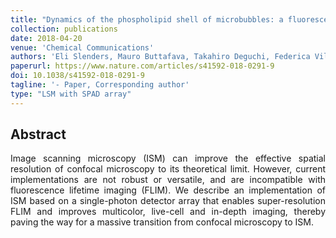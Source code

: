 ```yaml
---
title: "Dynamics of the phospholipid shell of microbubbles: a fluorescence photoselection and spectral phasor approach"
collection: publications
date: 2018-04-20
venue: 'Chemical Communications'
authors: 'Eli Slenders, Mauro Buttafava, Takahiro Deguchi, Federica Villa, Sami Koho, Luca Pesce, Michele Oneto, Simone Pelicci, Luca Lanzanó, Paolo Bianchini, Colin J. R. Sheppard, Alberto Diaspro, Alberto Tosi'
paperurl: https://www.nature.com/articles/s41592-018-0291-9
doi: 10.1038/s41592-018-0291-9
tagline: '- Paper, Corresponding author'
type: "LSM with SPAD array"
---
```


<h2> Abstract </h2>
<p align= "justify">
Image scanning microscopy (ISM) can improve the effective spatial resolution of confocal microscopy to its theoretical limit. However, current implementations are not robust or versatile, and are incompatible with fluorescence lifetime imaging (FLIM). We describe an implementation of ISM based on a single-photon detector array that enables super-resolution FLIM and improves multicolor, live-cell and in-depth imaging, thereby paving the way for a massive transition from confocal microscopy to ISM.
